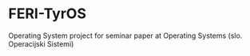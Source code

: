 # FERI-TyrOS
Operating System project for seminar paper at Operating Systems (slo. Operacijski Sistemi) 
